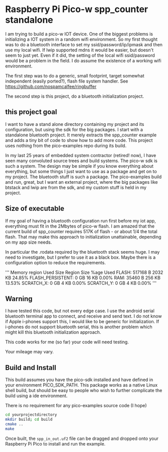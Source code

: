 # Raspberry Pi Pico-w spp_counter standalone

I am trying to build a pico-w IOT device. One of the biggest problems is
initializing a IOT system in a random wifi environment. So my first thought
was to do a bluetooth interface to set my ssid/password/ip/ipmask and then
use my local wifi. If lwip supported mdns it would be easier, but doesn't
seem to just yet. Even if it did, the setting of the local wifi ssid/password
would be a problem in the field. I do assume the existence of a working wifi
environment.

The first step was to do a generic, small footprint, target somewhat
independent (easily ported?), flash file system handler. See
https://github.com/nospamcalfee/ringbuffer

The second step is this project, do a bluetooth initialization project.

## this project goal

I want to have a stand alone directory containing my project and its
configuration, but using the sdk for the big packages. I start with a
standalone bluetooth project. It merely extracts the spp_counter example and
adds a tiny bit of code to show how to add more code. This project uses
nothing from the pico-examples repo during its build.

In my last 25 years of embedded system contractor (retired! now), I have seen
many convoluted source trees and build systems. The pico-w sdk is such a
system. The design may be simple if you know everything about everything, but
some things I just want to use as a package and get on to my project. The
bluetooth stuff is such a package. The pico-examples build and run, great,
but I want an external project, where the big packages like btstack and lwip
are from the sdk, and my custom stuff is held in my project.

## Size of executable

If my goal of having a bluetooth configuration run first before my iot app,
everything must fit in the 2Mbytes of pico-w flash. I am amazed that the
current build of spp_counter requires 517K of flash - or about 1/4 the total
flash. That may make this approach to initialization unattainable, depending
on my app size needs.

In particular the .rodata required by the bluetooth stack seems huge. I may
need to investigate, but I prefer to use it as a black box. Maybe there is a
configuration option to reduce the requirements.  

'''
Memory region         Used Size  Region Size  %age Used
           FLASH:      517168 B      2032 KB     24.85%
FLASH_PERSISTENT:          0 GB        16 KB      0.00%
             RAM:       35460 B       256 KB     13.53%
       SCRATCH_X:          0 GB         4 KB      0.00%
       SCRATCH_Y:          0 GB         4 KB      0.00%
'''
## Warning

I have tested this code, but not every edge case. I use the android serial
bluetooth terminal app to connect, and receive and send text. I do not know
if Apple i-phones support this, I would like to be generic for
initialization. If i-phones do not support bluetooth serial, this is another
problem which might kill this bluetooth initialization approach.

This code works for me (so far) your code will need testing.

Your mileage may vary.


## Build and Install

This build assumes you have the pico-sdk installed and have defined in your
environment PICO_SDK_PATH. This package works as a native Linux shell build,
but should be easy to people who wish to further complicate the build using a
ide environment.

There is no requirement for any pico-examples source code (I hope)

```bash
cd yourprojectdirectory
mkdir build; cd build
cmake ..
make
```

Once built, the `spp_in_out.uf2` file can be dragged and dropped onto your
Raspberry Pi Pico to install and run the example.

